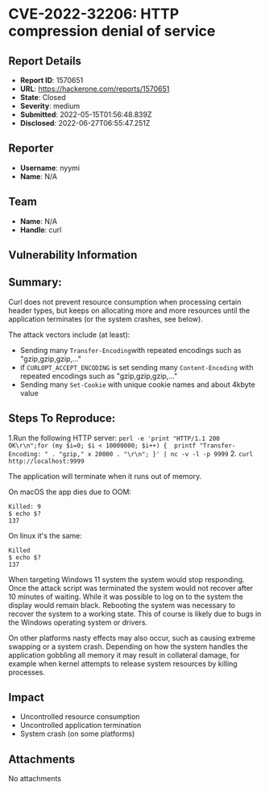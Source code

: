 # CVE-2022-32206: HTTP compression denial of service

## Report Details
- **Report ID**: 1570651
- **URL**: https://hackerone.com/reports/1570651
- **State**: Closed
- **Severity**: medium
- **Submitted**: 2022-05-15T01:56:48.839Z
- **Disclosed**: 2022-06-27T06:55:47.251Z

## Reporter
- **Username**: nyymi
- **Name**: N/A

## Team
- **Name**: N/A
- **Handle**: curl

## Vulnerability Information
## Summary:
Curl does not prevent resource consumption when processing certain header types, but keeps on allocating more and more resources until the application terminates (or the system crashes, see below).

The attack vectors include (at least):
- Sending many `Transfer-Encoding`with repeated encodings such as "gzip,gzip,gzip,..."
- if `CURLOPT_ACCEPT_ENCODING` is set sending many `Content-Encoding` with repeated encodings such as "gzip,gzip,gzip,..."
- Sending many `Set-Cookie` with unique cookie names and about 4kbyte value

## Steps To Reproduce:
  1.Run the following HTTP server:
 `perl -e 'print "HTTP/1.1 200 OK\r\n";for (my $i=0; $i < 10000000; $i++) {  printf "Transfer-Encoding: " . "gzip," x 20000 . "\r\n"; }' | nc -v -l -p 9999`
  2. `curl http://localhost:9999`

The application will terminate when it runs out of memory.

On macOS the app dies due to OOM:
```
Killed: 9
$ echo $?
137
```

On linux it's the same:
```
Killed
$ echo $?
137
```

When targeting Windows 11 system the system would stop responding. Once the attack script was terminated the system would not recover after 10 minutes of waiting. While it was possible to log on to the system the display would remain black. Rebooting the system was necessary to recover the system to a working state. This of course is likely due to bugs in the Windows operating system or drivers.

On other platforms nasty effects may also occur, such as causing extreme swapping or a system crash. Depending on how the system handles the application gobbling all memory it may result in collateral damage, for example when kernel attempts to release system resources by killing processes.

## Impact

- Uncontrolled resource consumption
- Uncontrolled application termination
- System crash (on some platforms)

## Attachments
No attachments
